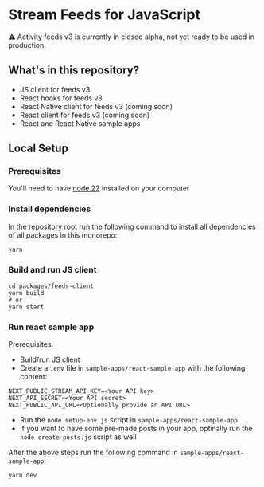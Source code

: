 # Stream Feeds for JavaScript

⚠️ Activity feeds v3 is currently in closed alpha, not yet ready to be used in production.

## What's in this repository?

- JS client for feeds v3
- React hooks for feeds v3
- React Native client for feeds v3 (coming soon)
- React client for feeds v3 (coming soon)
- React and React Native sample apps

## Local Setup

### Prerequisites

You'll need to have [node 22](https://nodejs.org/en/download) installed on your computer

### Install dependencies

In the repository root run the following command to install all dependencies of all packages in this monorepo:

```
yarn
```

### Build and run JS client

```
cd packages/feeds-client
yarn build
# or
yarn start
```

### Run react sample app

Prerequisites:

- Build/run JS client
- Create a `.env` file in `sample-apps/react-sample-app` with the following content:

```
NEXT_PUBLIC_STREAM_API_KEY=<Your API key>
NEXT_API_SECRET=<Your API secret>
NEXT_PUBLIC_API_URL=<Optionally provide an API URL>
```

- Run the `node setup-env.js` script in `sample-apps/react-sample-app`
- If you want to have some pre-made posts in your app, optinally run the `node create-posts.js` script as well

After the above steps run the following command in `sample-apps/react-sample-app`:

```
yarn dev
```
